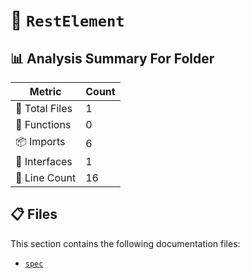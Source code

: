 # 📁 `RestElement`

## 📊 Analysis Summary For Folder

| Metric | Count |
|--------|-------|
| 📁 Total Files | 1 |
| 🔧 Functions | 0 |
| 📦 Imports | 6 |
| 📐 Interfaces | 1 |
| 🔢 Line Count | 16 |


## 📋 Files

This section contains the following documentation files:

- [`spec`](./spec.md)